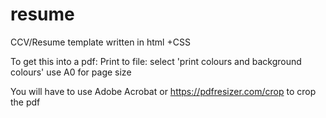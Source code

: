 # resume
CCV/Resume template written in html +CSS

To get this into a pdf:
Print to file:
	select 'print colours and background colours'
	use A0 for page size

You will have to use Adobe Acrobat or https://pdfresizer.com/crop to crop the pdf
